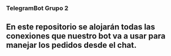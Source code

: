 ### TelegramBot Grupo 2

## En este repositorio se alojarán todas las conexiones que nuestro bot va a usar para manejar los pedidos desde el chat.
